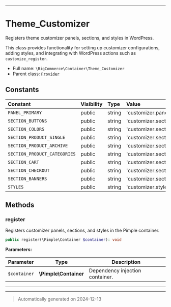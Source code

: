 ***

# Theme_Customizer

Registers theme customizer panels, sections, and styles in WordPress.

This class provides functionality for setting up customizer configurations,
adding styles, and integrating with WordPress actions such as `customize_register`.

* Full name: `\BigCommerce\Container\Theme_Customizer`
* Parent class: [`Provider`](./classes/BigCommerce/Container/Provider.md)


## Constants

| Constant | Visibility | Type | Value |
|:---------|:-----------|:-----|:------|
|`PANEL_PRIMARY`|public|string|&#039;customizer.panel.primary&#039;|
|`SECTION_BUTTONS`|public|string|&#039;customizer.section.buttons&#039;|
|`SECTION_COLORS`|public|string|&#039;customizer.section.colors&#039;|
|`SECTION_PRODUCT_SINGLE`|public|string|&#039;customizer.section.product_single&#039;|
|`SECTION_PRODUCT_ARCHIVE`|public|string|&#039;customizer.section.product_archive&#039;|
|`SECTION_PRODUCT_CATEGORIES`|public|string|&#039;customizer.section.product_categories&#039;|
|`SECTION_CART`|public|string|&#039;customizer.section.cart&#039;|
|`SECTION_CHECKOUT`|public|string|&#039;customizer.section.checkout&#039;|
|`SECTION_BANNERS`|public|string|&#039;customizer.section.banners&#039;|
|`STYLES`|public|string|&#039;customizer.styles&#039;|


## Methods


### register

Registers customizer panels, sections, and styles in the Pimple container.

```php
public register(\Pimple\Container $container): void
```








**Parameters:**

| Parameter | Type | Description |
|-----------|------|-------------|
| `$container` | **\Pimple\Container** | Dependency injection container. |





***


***
> Automatically generated on 2024-12-13
